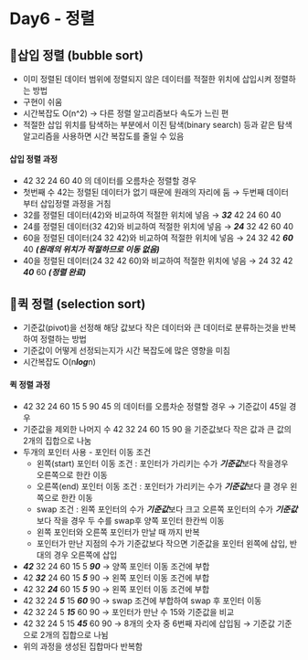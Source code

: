 # Day6 - 정렬

## 📌삽입 정렬 (bubble sort)
- 이미 정렬된 데이터 범위에 정렬되지 않은 데이터를 적절한 위치에 삽입시켜 정렬하는 방법
- 구현이 쉬움
- 시간복잡도 O(n^2) → 다른 정렬 알고리즘보다 속도가 느린 편 
- 적절한 삽입 위치를 탐색하는 부분에서 이진 탐색(binary search) 등과 같은 탐색 알고리즘을 사용하면 시간 복잡도를 줄일 수 있음
#### 삽입 정렬 과정 
- 42 32 24 60 40 의 데이터를 오름차순 정렬할 경우
- 첫번째 수 42는 정렬된 데이터가 없기 때문에 원래의 자리에 둠 → 두번째 데이터 부터 삽입정렬 과정을 거침
- 32를 정렬된 데이터(42)와 비교하여 적절한 위치에 넣음 → ***32*** 42 24 60 40
- 24를 정렬된 데이터(32 42)와 비교하여 적절한 위치에 넣음 → ***24*** 32 42 60 40
- 60을 정렬된 데이터(24 32 42)와 비교하여 적절한 위치에 넣음 → 24 32 42 ***60*** 40 ***(원래의 위치가 적절하므로 이동 없음)***
- 40을 정렬된 데이터(24 32 42 60)와 비교하여 적절한 위치에 넣음 → 24 32 42 ***40*** 60 ***(정렬 완료)***

## 📌퀵 정렬 (selection sort)
- 기준값(pivot)을 선정해 해당 값보다 작은 데이터와 큰 데이터로 분류하는것을 반복하여 정렬하는 방법
- 기준값이 어떻게 선정되는지가 시간 복잡도에 많은 영향을 미침
- 시간복잡도 O(n***log***n)
#### 퀵 정렬 과정
- 42 32 24 60 15 5 90 45 의 데이터를 오름차순 정렬할 경우 → 기준값이 45일 경우
- 기준값을 제외한 나머지 수 42 32 24 60 15 90 을 기준값보다 작은 값과 큰 값의 2개의 집합으로 나눔
- 두개의 포인터 사용 - 포인터 이동 조건
  - 왼쪽(start) 포인터 이동 조건 : 포인터가 가리키는 수가 ***기준값***보다 작을경우 오른쪽으로 한칸 이동
  - 오른쪽(end) 포인터 이동 조건 : 포인터가 가리키는 수가 ***기준값***보다 클 경우 왼쪽으로 한칸 이동
  - swap 조건 : 왼쪽 포인터의 수가 ***기준값***보다 크고 오른쪽 포인터의 수가 ***기준값***보다 작을 경우 두 수를 swap후 양쪽 포인터 한칸씩 이동
  - 왼쪽 포인터와 오른쪽 포인터가 만날 때 까지 반복
  - 포인터가 만난 지점의 수가 기준값보다 작으면 기준값을 포인터 왼쪽에 삽입, 반대의 경우 오른쪽에 삽입
- ***42*** 32 24 60 15 5 ***90*** → 양쪽 포인터 이동 조건에 부합
- 42 ***32*** 24 60 15 ***5*** 90 → 왼쪽 포인터 이동 조건에 부합
- 42 32 ***24*** 60 15 ***5*** 90 → 왼쪽 포인터 이동 조건에 부합
- 42 32 24 ***5*** 15 ***60*** 90 → swap 조건에 부합하여 swap 후 포인터 이동
- 42 32 24 5 ***15*** 60 90 → 포인터가 만난 수 15와 기준값을 비교
- 42 32 24 5 15 ***45*** 60 90 → 8개의 숫자 중 6번째 자리에 삽입됨 → 기준값 기준으로 2개의 집합으로 나뉨
- 위의 과정을 생성된 집합마다 반복함